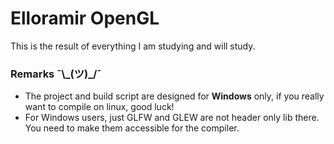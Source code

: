 # Elloramir OpenGL
This is the result of everything I am studying and will study.

### Remarks ¯\\\_(ツ)\_/¯
- The project and build script are designed for **Windows** only, if you really want to compile on linux, good luck!
- For Windows users, just GLFW and GLEW are not header only lib there. You need to make them accessible for the compiler.
